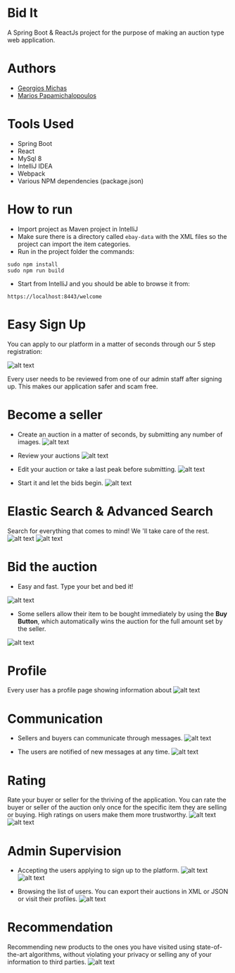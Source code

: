 # Bid It
A Spring Boot &amp; ReactJs project for the purpose of making an auction type web application.

# Authors
- [Georgios Michas](https://github.com/geooo109)
- [Marios Papamichalopoulos](https://github.com/PapamichMarios)

# Tools Used
- Spring Boot 
- React
- MySql 8
- IntelliJ IDEA
- Webpack
- Various NPM dependencies (package.json)

# How to run
- Import project as Maven project in IntelliJ
- Make sure there is a directory called ```ebay-data``` with the XML files so the project can import the item categories.
- Run in the project folder the commands: 

```
sudo npm install
sudo npm run build
```

- Start from IntelliJ and you should be able to browse it from:
```
https://localhost:8443/welcome
```

# Easy Sign Up
You can apply to our platform in a matter of seconds through our 5 step registration:

![alt text](Wiki%20Photos/signup.png "Sign Up")

Every user needs to be reviewed from one of our admin staff after signing up. This makes our application safer and scam free.

# Become a seller

- Create an auction in a matter of seconds, by submitting any number of images.
![alt text](Wiki%20Photos/create_item.png "Create Auction")

- Review your auctions
![alt text](Wiki%20Photos/my_auctions.png "My Auctions")

- Edit your auction or take a last peak before submitting.
![alt text](Wiki%20Photos/start_auction.png "Start Auction")

- Start it and let the bids begin.
![alt text](Wiki%20Photos/start_auction_pressed.png "Start Auction")

# Elastic Search & Advanced Search
Search for everything that comes to mind! We 'll take care of the rest.
![alt text](Wiki%20Photos/advanced_search.png "Advanced Search")
![alt text](Wiki%20Photos/search_auction.png "Search Result")

# Bid the auction
- Easy and fast. Type your bet and bed it!

![alt text](Wiki%20Photos/auction_before_bid.png "Bid Auction")

- Some sellers allow their item to be bought immediately by using the **Buy Button**, which automatically wins the auction for the full amount set by the seller.

![alt text](Wiki%20Photos/bid_or_buy.png "Buy Auction")

# Profile
Every user has a profile page showing information about 
![alt text](Wiki%20Photos/profile.png "Profile")

# Communication
- Sellers and buyers can communicate through messages. 
![alt text](Wiki%20Photos/message_to_seller.png "Message Seller")

- The users are notified of new messages at any time.
![alt text](Wiki%20Photos/message_received.png "Message Received")

# Rating
Rate your buyer or seller for the thriving of the application. You can rate the buyer or seller of the auction only once for the specific item they are selling or buying. High ratings on users make them more trustworthy.
![alt text](Wiki%20Photos/rate_buyer.png "Rate Buyer")
![alt text](Wiki%20Photos/rate_seller.png "Rate Seller")

# Admin Supervision
- Accepting the users applying to sign up to the platform.
![alt text](Wiki%20Photos/application.png "Application")
![alt text](Wiki%20Photos/application_accept_deny.png "Application Accept Deny")

- Browsing the list of users. You can export their auctions in XML or JSON or visit their profiles.
![alt text](Wiki%20Photos/users.png "Users")


# Recommendation
Recommending new products to the ones you have visited using state-of-the-art algorithms, without violating your privacy or selling any of your information to third parties.
![alt text](Wiki%20Photos/recommendation.png "Recommendation")
